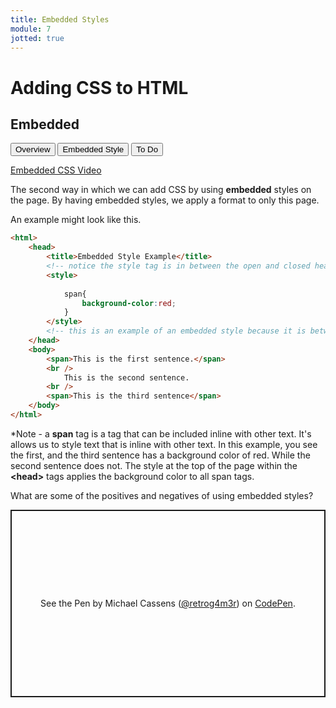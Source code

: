 ```yaml
---
title: Embedded Styles
module: 7
jotted: true
---
```


# Adding CSS to HTML

## Embedded

<div class="tab">
  <button class="tablinks active" onclick="openTab(event, 'Overview')">Overview</button>
   <button class="tablinks" onclick="openTab(event, 'Embedded')">Embedded Style</button>
   <button class="tablinks" onclick="openTab(event, 'ToDo')">To Do</button>
    
</div>

<!-- Tab content -->
<div id="Overview" class="tabcontent" style="display:block">

<p><a href="//www.youtube.com/embed/A68gwBljCIU" data-lity>Embedded CSS Video</a></p>

<p>The second way in which we can add CSS by using <b>embedded</b> styles on the page.  By having embedded styles, we apply a format to only this page.</p>

</div>

<div id="Embedded" class="tabcontent">

<p>An example might look like this.</p>

<div class="tabhtml" markdown="1">

```html
<html>
    <head>
        <title>Embedded Style Example</title>
        <!-- notice the style tag is in between the open and closed head tag -->
        <style> 
        
            span{
                background-color:red;
            }
        </style>
        <!-- this is an example of an embedded style because it is between the style tags -->
    </head>
    <body>
        <span>This is the first sentence.</span> 
        <br />
            This is the second sentence.
        <br />
        <span>This is the third sentence</span>
    </body>
</html>
```

</div>

<p>*Note - a <b>span</b> tag is a tag that can be included inline with other text. It's allows us to style text that is inline with other text. In this example, you see the first, and the third sentence has a background color of red. While the second sentence does not.  The style at the top of the page within the <b>&lt;head&gt;</b> tags applies the background color to all span tags.</p>

<p>What are some of the positives and negatives of using embedded styles?</p>

</div>
<div id="ToDo" class="tabcontent">
<p class="codepen" data-height="600" data-default-tab="html,result" data-slug-hash="wvebovq" data-editable="true" data-user="retrog4m3r" style="height: 300px; box-sizing: border-box; display: flex; align-items: center; justify-content: center; border: 2px solid; margin: 1em 0; padding: 1em;">
  <span>See the Pen <a href="https://codepen.io/retrog4m3r/pen/wvebovq">
  </a> by Michael Cassens (<a href="https://codepen.io/retrog4m3r">@retrog4m3r</a>)
  on <a href="https://codepen.io">CodePen</a>.</span>
</p>
<script async src="https://cpwebassets.codepen.io/assets/embed/ei.js"></script>
</div>